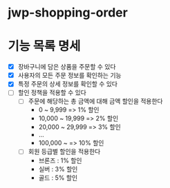 # jwp-shopping-order

# 기능 목록 명세
- [x] 장바구니에 담은 상품을 주문할 수 있다
- [x] 사용자의 모든 주문 정보를 확인하는 기능
- [x] 특정 주문의 상세 정보를 확인할 수 있다
- [ ] 할인 정책을 적용할 수 있다
  - [ ] 주문에 해당하는 총 금액에 대해 금액 할인을 적용한다
    - 0 ~ 9,999 => 1% 할인
    - 10,000 ~ 19,999 => 2% 할인
    - 20,000 ~ 29,999 => 3% 할인
    - ...
    - 100,000 ~ => 10% 할인
  - [ ] 회원 등급별 할인을 적용한다
    - 브론즈 : 1% 할인
    - 실버 : 3% 할인
    - 골드 : 5% 할인
